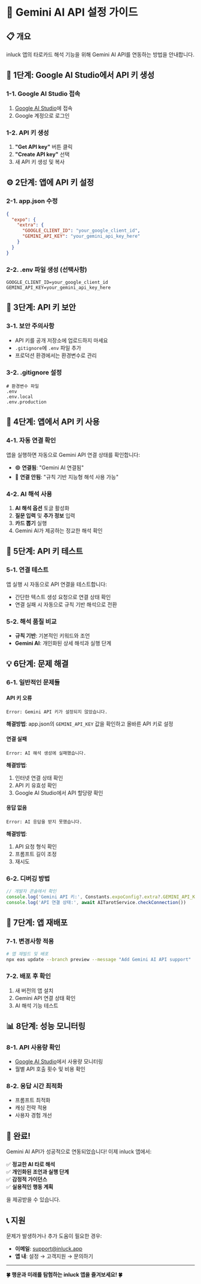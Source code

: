 # 🔮 Gemini AI API 설정 가이드

## 📋 **개요**
inluck 앱의 타로카드 해석 기능을 위해 Gemini AI API를 연동하는 방법을 안내합니다.

## 🚀 **1단계: Google AI Studio에서 API 키 생성**

### **1-1. Google AI Studio 접속**
1. [Google AI Studio](https://aistudio.google.com/)에 접속
2. Google 계정으로 로그인

### **1-2. API 키 생성**
1. **"Get API key"** 버튼 클릭
2. **"Create API key"** 선택
3. 새 API 키 생성 및 복사

## ⚙️ **2단계: 앱에 API 키 설정**

### **2-1. app.json 수정**
```json
{
  "expo": {
    "extra": {
      "GOOGLE_CLIENT_ID": "your_google_client_id",
      "GEMINI_API_KEY": "your_gemini_api_key_here"
    }
  }
}
```

### **2-2. .env 파일 생성 (선택사항)**
```env
GOOGLE_CLIENT_ID=your_google_client_id
GEMINI_API_KEY=your_gemini_api_key_here
```

## 🔧 **3단계: API 키 보안**

### **3-1. 보안 주의사항**
- API 키를 공개 저장소에 업로드하지 마세요
- `.gitignore`에 `.env` 파일 추가
- 프로덕션 환경에서는 환경변수로 관리

### **3-2. .gitignore 설정**
```gitignore
# 환경변수 파일
.env
.env.local
.env.production
```

## 📱 **4단계: 앱에서 API 키 사용**

### **4-1. 자동 연결 확인**
앱을 실행하면 자동으로 Gemini API 연결 상태를 확인합니다:
- 🟢 **연결됨**: "Gemini AI 연결됨"
- 🔴 **연결 안됨**: "규칙 기반 지능형 해석 사용 가능"

### **4-2. AI 해석 사용**
1. **AI 해석 옵션** 토글 활성화
2. **질문 입력** 및 **추가 정보** 입력
3. **카드 뽑기** 실행
4. Gemini AI가 제공하는 정교한 해석 확인

## 🎯 **5단계: API 키 테스트**

### **5-1. 연결 테스트**
앱 실행 시 자동으로 API 연결을 테스트합니다:
- 간단한 텍스트 생성 요청으로 연결 상태 확인
- 연결 실패 시 자동으로 규칙 기반 해석으로 전환

### **5-2. 해석 품질 비교**
- **규칙 기반**: 기본적인 키워드와 조언
- **Gemini AI**: 개인화된 상세 해석과 실행 단계

## 💡 **6단계: 문제 해결**

### **6-1. 일반적인 문제들**

#### **API 키 오류**
```
Error: Gemini API 키가 설정되지 않았습니다.
```
**해결방법**: app.json의 `GEMINI_API_KEY` 값을 확인하고 올바른 API 키로 설정

#### **연결 실패**
```
Error: AI 해석 생성에 실패했습니다.
```
**해결방법**: 
1. 인터넷 연결 상태 확인
2. API 키 유효성 확인
3. Google AI Studio에서 API 할당량 확인

#### **응답 없음**
```
Error: AI 응답을 받지 못했습니다.
```
**해결방법**:
1. API 요청 형식 확인
2. 프롬프트 길이 조정
3. 재시도

### **6-2. 디버깅 방법**
```typescript
// 개발자 콘솔에서 확인
console.log('Gemini API 키:', Constants.expoConfig?.extra?.GEMINI_API_KEY)
console.log('API 연결 상태:', await AITarotService.checkConnection())
```

## 🔄 **7단계: 앱 재배포**

### **7-1. 변경사항 적용**
```bash
# 앱 재빌드 및 배포
npx eas update --branch preview --message "Add Gemini AI API support"
```

### **7-2. 배포 후 확인**
1. 새 버전의 앱 설치
2. Gemini API 연결 상태 확인
3. AI 해석 기능 테스트

## 📊 **8단계: 성능 모니터링**

### **8-1. API 사용량 확인**
- [Google AI Studio](https://aistudio.google.com/)에서 사용량 모니터링
- 월별 API 호출 횟수 및 비용 확인

### **8-2. 응답 시간 최적화**
- 프롬프트 최적화
- 캐싱 전략 적용
- 사용자 경험 개선

## 🎉 **완료!**

Gemini AI API가 성공적으로 연동되었습니다! 이제 inluck 앱에서:

✅ **정교한 AI 타로 해석**  
✅ **개인화된 조언과 실행 단계**  
✅ **감정적 가이던스**  
✅ **실용적인 행동 계획**

을 제공받을 수 있습니다.

## 📞 **지원**

문제가 발생하거나 추가 도움이 필요한 경우:
- **이메일**: support@inluck.app
- **앱 내**: 설정 → 고객지원 → 문의하기

---

**🍀 행운과 미래를 탐험하는 inluck 앱을 즐겨보세요! 🍀**
